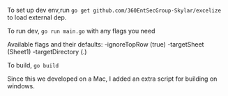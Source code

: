 To set up dev env,run `go get github.com/360EntSecGroup-Skylar/excelize` to load external dep.

To run dev, `go run main.go` with any flags you need

Available flags and their defaults:
-ignoreTopRow (true)
-targetSheet (Sheet1)
-targetDirectory (.)

To build, `go build`

Since this we developed on a Mac, I added an extra script for building on windows.